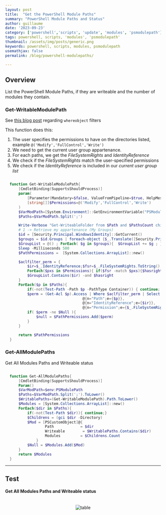 ```yaml
---
layout: post
title:  "Get the PowerShell Module Paths"
summary: "PowerShell Module Paths and Status"
author: guillaume
date: '2023-09-23'
category: ['powershell','scripts', 'update', 'modules', 'psmodulepath']
tags: powershell, scripts, 'modules', 'psmodulepath'
thumbnail: /assets/img/posts/generic.png
keywords: powershell, scripts, modules, psmodulepath
usemathjax: false
permalink: /blog/powershell-modulepaths/

---
```


## Overview

List the PowerShell Module Paths, if they are writeable and the number of modules they contain.


### Get-WritableModulePath

See [this blog post](https://arsscriptum.github.io/blog/whereobject-filters/) regarding ```whereobject``` filters

This function does this:

1. The user specifies the permissions to have on the directories listed, example ```@('Modify','FullControl','Write')```
2. We need to get the current user group appartenance.
3. For each paths, we get the *FileSystemRights* and *IdentityReference*
4. We check if the *FileSystemRights* match the user-specified permissions
5. We check if the *IdentityReference* is included in our *current user group list*


```powershell

  function Get-WritableModulePath{
      [CmdletBinding(SupportsShouldProcess)]
      param(
          [Parameter(Mandatory=$false, ValueFromPipeline=$true, HelpMessage="Permissions")]
          [string[]]$Permissions=@('Modify','FullControl','Write')
      )
      $VarModPath=[System.Environment]::GetEnvironmentVariable("PSModulePath")
      $Paths=$VarModPath.Split(';')

      Write-Verbose "Get-WriteableFolder from $Path and $PathsCount childs"
      # 1 -> Retrieve my appartenance (My Groups)
      $id = [Security.Principal.WindowsIdentity]::GetCurrent()
      $groups = $id.Groups | foreach-object {$_.Translate([Security.Principal.NTAccount])}
      $GroupList = @() ; ForEach( $g in $groups){  $GroupList += $g ; }
      Sleep -Milliseconds 500
      $PathPermissions =  [System.Collections.ArrayList]::new()   

      $aclfilter_perm = {
          $ir=$_.IdentityReference;$fsr=$_.FileSystemRights.ToString();$hasright=$false;
          ForEach($pxs in $Permissions){ if($fsr -match $pxs){$hasright=$True;}};
          $GroupList.Contains($ir) -and $hasright
      }
      ForEach($p in $Paths){
          if(-not(Test-Path -Path $p -PathType Container)) { continue; }
          $perm = (Get-Acl $p).Access | Where $aclfilter_perm | Select `
                                   @{n="Path";e={$p}},
                                   @{n="IdentityReference";e={$ir}},
                                   @{n="Permission";e={$_.FileSystemRights}}
          if( $perm -ne $Null ){
              $null = $PathPermissions.Add($perm)
          }
      }

      return $PathPermissions
  }

```


### Get-AllModulePaths

Get All Modules Paths and Writeable status


```powershell

  function Get-AllModulePaths{
      [CmdletBinding(SupportsShouldProcess)]
      Param()
      $VarModPath=$env:PSModulePath
      $Paths=$VarModPath.Split(';').ToLower()
      $WritablePaths=(Get-WritableModulePath).Path.ToLower()
      $Modules = [System.Collections.ArrayList]::new()
      ForEach($dir in $Paths){
          if(-not(Test-Path $dir)){ continue;}
          $Childrens = (gci $dir -Directory)
          $Mod = [PSCustomObject]@{
                  Path            = $dir
                  Writeable        = $WritablePaths.Contains($dir)
                  Modules         = $Childrens.Count
              }
          $Null = $Modules.Add($Mod)
      }
      return $Modules
  }

```
-------------------


## Test

####  Get All Modules Paths and Writeable status


<br>


<center>
<img src="https://arsscriptum.github.io/assets/img/posts/modules.png" alt="table" />
</center>
<br>
